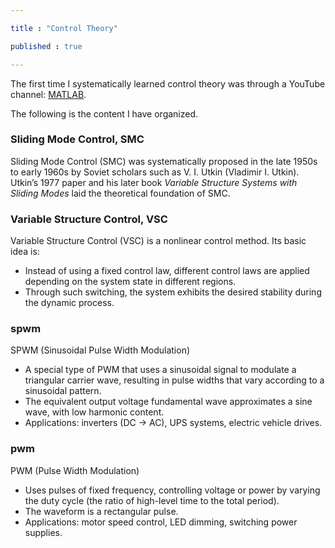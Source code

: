 ```yaml
---

title : "Control Theory"

published : true

---
```



The first time I systematically learned control theory was through a YouTube channel: [MATLAB](https://www.youtube.com/@MATLAB).




The following is the content I have organized.  

### Sliding Mode Control, SMC

Sliding Mode Control (SMC) was systematically proposed in the late 1950s to early 1960s by Soviet scholars such as V. I. Utkin (Vladimir I. Utkin). Utkin’s 1977 paper and his later book *Variable Structure Systems with Sliding Modes* laid the theoretical foundation of SMC.  

### Variable Structure Control, VSC

Variable Structure Control (VSC) is a nonlinear control method. Its basic idea is:  

- Instead of using a fixed control law, different control laws are applied depending on the system state in different regions.  
- Through such switching, the system exhibits the desired stability during the dynamic process.  

### spwm

SPWM (Sinusoidal Pulse Width Modulation)  
- A special type of PWM that uses a sinusoidal signal to modulate a triangular carrier wave, resulting in pulse widths that vary according to a sinusoidal pattern.  
- The equivalent output voltage fundamental wave approximates a sine wave, with low harmonic content.  
- Applications: inverters (DC → AC), UPS systems, electric vehicle drives.  

### pwm

PWM (Pulse Width Modulation)  
- Uses pulses of fixed frequency, controlling voltage or power by varying the duty cycle (the ratio of high-level time to the total period).  
- The waveform is a rectangular pulse.  
- Applications: motor speed control, LED dimming, switching power supplies.  
